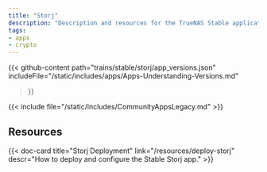 ```yaml
---
title: "Storj"
description: "Description and resources for the TrueNAS Stable application called Storj."
tags:
- apps
- crypto
---
```


{{< github-content 
    path="trains/stable/storj/app_versions.json"
	includeFile="/static/includes/apps/Apps-Understanding-Versions.md"
>}}

{{< include file="/static/includes/CommunityAppsLegacy.md" >}}

## Resources

<div class="docs-sections">

{{< doc-card title="Storj Deployment" link="/resources/deploy-storj"
descr="How to deploy and configure the Stable Storj app." >}}

</div>